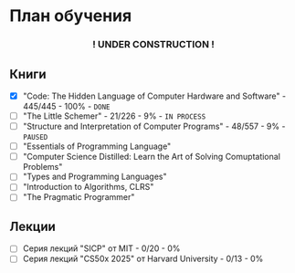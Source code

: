 # План обучения

**<h3 align=center>! UNDER CONSTRUCTION !</h3>**

## Книги

- [x] "Code: The Hidden Language of Computer Hardware and Software" - 445/445 - 100% - `DONE`
- [ ] "The Little Schemer" - 21/226 - 9% - `IN PROCESS`
- [ ] "Structure and Interpretation of Computer Programs" - 48/557 - 9% - `PAUSED`
- [ ] "Essentials of Programming Language"
- [ ] "Computer Science Distilled: Learn the Art of Solving Comuptational Problems"
- [ ] "Types and Programming Languages"
- [ ] "Introduction to Algorithms, CLRS"
- [ ] "The Pragmatic Programmer"

## Лекции

- [ ] Серия лекций "SICP" от MIT - 0/20 - 0%
- [ ] Серия лекций "CS50x 2025" от Harvard University - 0/13 - 0%
